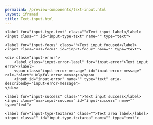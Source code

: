 ```yaml
--- 
permalink: /preview-components/text-input.html
layout: iframed 
title: Text-input.html
---
```

<div class="container">

    <label for="input-type-text" class="">Text input label</label>
    <input class="" id="input-type-text" name="" type="text">

    <label for="input-focus" class="">Text input focused</label>
    <input class="usa-focus" id="input-focus" name="" type="text">

    <div class="input-error">
        <label class="input-error-label" for="input-error">Text input error</label>
        <span class="input-error-message" id="input-error-message" role="alert">Helpful error message</span>
        <input id="input-error" name="" type="text" aria-describedby="input-error-message">
    </div>

    <label for="input-success" class="">Text input success</label>
    <input class="usa-input-success" id="input-success" name="" type="text">

    <label for="input-type-textarea" class="">Text area label</label>
    <input class="" id="input-type-textarea" name="" type="text">

</div>